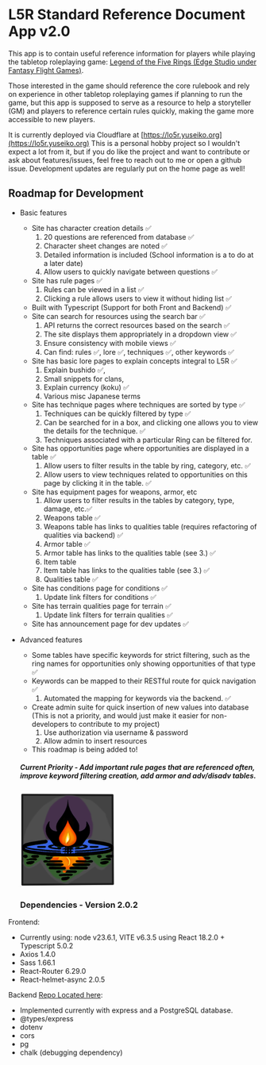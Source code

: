 # L5R Standard Reference Document App v2.0

This app is to contain useful reference information for players while playing the tabletop roleplaying game: [Legend of the Five Rings (Edge Studio under Fantasy Flight Games)](https://www.edge-studio.net/games/l5r-core-rulebook/).

Those interested in the game should reference the core rulebook and rely on experience in other tabletop roleplaying games if planning to run the game, but this app is supposed to serve as a resource to help a storyteller (GM) and players to reference certain rules quickly, making the game more accessible to new players.

It is currently deployed via Cloudflare at [https://lo5r.yuseiko.org](https://lo5r.yuseiko.org)
This is a personal hobby project so I wouldn't expect a lot from it, but if you do like the project and want to contribute or ask about features/issues, feel free to reach out to me or open a github issue. Development updates are regularly put on the home page as well!

## Roadmap for Development

* Basic features 
  * Site has character creation details ✅
    1. 20 questions are referenced from database ✅
    2. Character sheet changes are noted ✅
    3. Detailed information is included (School information is a to do at a later date)
    4. Allow users to quickly navigate between questions ✅
  * Site has rule pages ✅
    1. Rules can be viewed in a list ✅
    2. Clicking a rule allows users to view it without hiding list ✅
  * Built with Typescript (Support for both Front and Backend) ✅
  * Site can search for resources using the search bar ✅
    1. API returns the correct resources based on the search ✅
    2. The site displays them appropriately in a dropdown view ✅
    3. Ensure consistency with mobile views ✅
    4. Can find: rules ✅, lore ✅, techniques ✅, other keywords  ✅
  * Site has basic lore pages to explain concepts integral to L5R ✅
    1. Explain bushido ✅, 
    2. Small snippets for clans, 
    3. Explain currency (koku) ✅
    4. Various misc Japanese terms
  * Site has technique pages where techniques are sorted by type ✅
    1. Techniques can be quickly filtered by type  ✅
    2. Can be searched for in a box, and clicking one allows you to view the details for the technique. ✅
    3. Techniques associated with a particular Ring can be filtered for.
  * Site has opportunities page where opportunities are displayed in a table ✅
    1. Allow users to filter results in the table by ring, category, etc. ✅
    2. Allow users to view techniques related to opportunities on this page by clicking it in the table. ✅
  * Site has equipment pages for weapons, armor, etc
    1. Allow users to filter results in the tables by category, type, damage, etc.✅
    2. Weapons table ✅
    3. Weapons table has links to qualities table (requires refactoring of qualities via backend) ✅
    4. Armor table ✅
    5. Armor table has links to the qualities table (see 3.) ✅
    6. Item table
    7. Item table has links to the qualities table (see 3.) ✅
    8. Qualities table ✅
  * Site has conditions page for conditions ✅
    1. Update link filters for conditions ✅
  * Site has terrain qualities page for terrain ✅
    1. Update link filters for terrain qualities ✅
  * Site has announcement page for dev updates ✅
* Advanced features
  * Some tables have specific keywords for strict filtering, such as the ring names for opportunities only showing opportunities of that type ✅
  * Keywords can be mapped to their RESTful route for quick navigation ✅
    1. Automated the mapping for keywords via the backend. ✅
  * Create admin suite for quick insertion of new values into database (This is not a priority, and would just make it easier for non-developers to contribute to my project)
    1. Use authorization via username & password
    2. Allow admin to insert resources
  * This roadmap is being added to!
 
  ##### Current Priority - Add important rule pages that are referenced often, improve keyword filtering creation, add armor and adv/disadv tables.

  ![An icon of fire on a pool of water with mountains reflecting blow on a dark background](/public/android-chrome-192x192.png)

  ### Dependencies - Version 2.0.2

Frontend:
  * Currently using: node v23.6.1, VITE v6.3.5 using React 18.2.0 + Typescript 5.0.2
  * Axios 1.4.0
  * Sass 1.66.1
  * React-Router 6.29.0
  * React-helmet-async 2.0.5

Backend [Repo Located here](https://github.com/sachieko/lo5r-back):
  * Implemented currently with express and a PostgreSQL database.
  * @types/express
  * dotenv
  * cors
  * pg
  * chalk (debugging dependency)